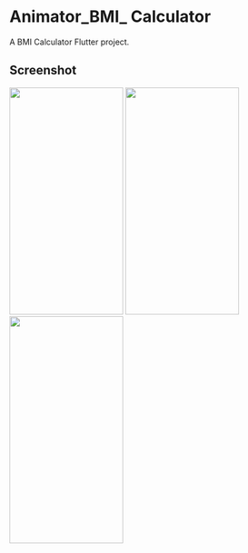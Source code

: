 # Animator_BMI_ Calculator

A BMI Calculator Flutter project.

## Screenshot

<img src="https://user-images.githubusercontent.com/111499824/194775942-ff2ffca6-63c4-4f56-8619-00077692e894.png" alt="" data-canonical-src="https://gyazo.com/eb5c5741b6a9a16c692170a41a49c858.png" width="200" height="400" />
<img src="https://user-images.githubusercontent.com/111499824/194776041-9f208a81-252f-49cf-bbb8-f218c00344fe.png" alt="" data-canonical-src="https://gyazo.com/eb5c5741b6a9a16c692170a41a49c858.png" width="200" height="400" />
<img src="https://user-images.githubusercontent.com/111499824/194776065-98d7476d-fc8f-4202-af2b-1ec3110e7c02.png" alt="" data-canonical-src="https://gyazo.com/eb5c5741b6a9a16c692170a41a49c858.png" width="200" height="400" />





